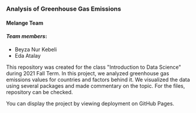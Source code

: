 
### Analysis of Greenhouse Gas Emissions
#### Melange Team
#### _Team members_:  
* Beyza Nur Kebeli  
* Eda Atalay

This repository was created for the class "Introduction to Data Science" during 2021 Fall Term. In this project, we analyzed greenhouse gas emissions values for countries and factors behind it. We visualized the data using several packages and made commentary on the topic. For the files, repository can be checked.

You can display the project by viewing deployment on GitHub Pages.
